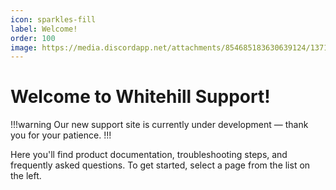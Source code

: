 ```yaml
---
icon: sparkles-fill
label: Welcome!
order: 100
image: https://media.discordapp.net/attachments/854685183630639124/1371320768432181349/testbanner.png?ex=6822b57d&is=682163fd&hm=24c8ef69e02a9e20054b458af4aba982840ea04fbea973c7ee1817873faf52ee&=&format=webp&quality=lossless&width=1632&height=286
---
```

# Welcome to Whitehill Support!

!!!warning
Our new support site is currently under development — thank you for your patience.
!!!

Here you'll find product documentation, troubleshooting steps, and frequently asked questions. To get started, select a page from the list on the left.